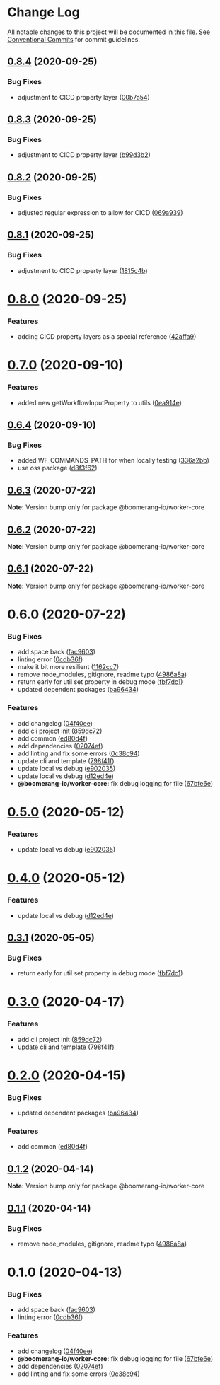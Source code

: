 # Change Log

All notable changes to this project will be documented in this file.
See [Conventional Commits](https://conventionalcommits.org) for commit guidelines.

## [0.8.4](https://github.com/boomerang-io/boomerang.worker.main/compare/@boomerang-io/worker-core@0.8.3...@boomerang-io/worker-core@0.8.4) (2020-09-25)

### Bug Fixes

- adjustment to CICD property layer ([00b7a54](https://github.com/boomerang-io/boomerang.worker.main/commit/00b7a5444539bb69cb76e5f2870f176723df8040))

## [0.8.3](https://github.com/boomerang-io/boomerang.worker.main/compare/@boomerang-io/worker-core@0.8.2...@boomerang-io/worker-core@0.8.3) (2020-09-25)

### Bug Fixes

- adjustment to CICD property layer ([b99d3b2](https://github.com/boomerang-io/boomerang.worker.main/commit/b99d3b2a17112374e8083f35fa47e2758f7c458a))

## [0.8.2](https://github.com/boomerang-io/boomerang.worker.main/compare/@boomerang-io/worker-core@0.8.1...@boomerang-io/worker-core@0.8.2) (2020-09-25)

### Bug Fixes

- adjusted regular expression to allow for CICD ([069a939](https://github.com/boomerang-io/boomerang.worker.main/commit/069a9392120948488b303f94eef0de6fb50997cb))

## [0.8.1](https://github.com/boomerang-io/boomerang.worker.main/compare/@boomerang-io/worker-core@0.8.0...@boomerang-io/worker-core@0.8.1) (2020-09-25)

### Bug Fixes

- adjustment to CICD property layer ([1815c4b](https://github.com/boomerang-io/boomerang.worker.main/commit/1815c4bea9d0400332c3e434ae2ae5e03877d79a))

# [0.8.0](https://github.com/boomerang-io/boomerang.worker.main/compare/@boomerang-io/worker-core@0.7.0...@boomerang-io/worker-core@0.8.0) (2020-09-25)

### Features

- adding CICD property layers as a special reference ([42affa9](https://github.com/boomerang-io/boomerang.worker.main/commit/42affa915fac570abe702439449f055ee69cbce2))

# [0.7.0](https://github.com/boomerang-io/boomerang.worker.main/compare/@boomerang-io/worker-core@0.6.4...@boomerang-io/worker-core@0.7.0) (2020-09-10)

### Features

- added new getWorkflowInputProperty to utils ([0ea914e](https://github.com/boomerang-io/boomerang.worker.main/commit/0ea914eb65d8816d7cde33dca23ec81a21a876e5))

## [0.6.4](https://github.com/boomerang-io/boomerang.worker.main/compare/@boomerang-io/worker-core@0.6.3...@boomerang-io/worker-core@0.6.4) (2020-09-10)

### Bug Fixes

- added WF_COMMANDS_PATH for when locally testing ([336a2bb](https://github.com/boomerang-io/boomerang.worker.main/commit/336a2bb4b6abad410e5304252678bd7a88a0f925))
- use oss package ([d8f3f62](https://github.com/boomerang-io/boomerang.worker.main/commit/d8f3f62adb2fb26605d438e46d9a7dba7448f569))

## [0.6.3](https://github.com/boomerang-io/boomerang.worker.main/compare/@boomerang-io/worker-core@0.6.2...@boomerang-io/worker-core@0.6.3) (2020-07-22)

**Note:** Version bump only for package @boomerang-io/worker-core

## [0.6.2](https://github.com/boomerang-io/boomerang.worker.main/compare/@boomerang-io/worker-core@0.6.1...@boomerang-io/worker-core@0.6.2) (2020-07-22)

**Note:** Version bump only for package @boomerang-io/worker-core

## [0.6.1](https://github.com/boomerang-io/boomerang.worker.main/compare/@boomerang-io/worker-core@0.6.0...@boomerang-io/worker-core@0.6.1) (2020-07-22)

**Note:** Version bump only for package @boomerang-io/worker-core

# 0.6.0 (2020-07-22)

### Bug Fixes

- add space back ([fac9603](https://github.com/boomerang-io/boomerang.worker.main/commit/fac96037762ec864051a47899748a65409272ad8))
- linting error ([0cdb36f](https://github.com/boomerang-io/boomerang.worker.main/commit/0cdb36f835b419aa1cc48fc49134cb7f24cb04c3))
- make it bit more resilient ([1162cc7](https://github.com/boomerang-io/boomerang.worker.main/commit/1162cc7d5084d945e16dc14d025c64462f6421a2))
- remove node_modules, gitignore, readme typo ([4986a8a](https://github.com/boomerang-io/boomerang.worker.main/commit/4986a8a51c76b4d1da9387e4fa3d9b7f91571d80))
- return early for util set property in debug mode ([fbf7dc1](https://github.com/boomerang-io/boomerang.worker.main/commit/fbf7dc1eb692040e6cb54d912ace7fb3c00fdb45))
- updated dependent packages ([ba96434](https://github.com/boomerang-io/boomerang.worker.main/commit/ba964341d1d833cafdd18573af8afd3f1ff40a79))

### Features

- add changelog ([04f40ee](https://github.com/boomerang-io/boomerang.worker.main/commit/04f40eecf60610486abd0775f9de5c6e6b7989ac))
- add cli project init ([859dc72](https://github.com/boomerang-io/boomerang.worker.main/commit/859dc72555ab7df171bd3bead612ecb82f3bdb77))
- add common ([ed80d4f](https://github.com/boomerang-io/boomerang.worker.main/commit/ed80d4f5b467e0d73ecb9cefcb287ad7aad21539))
- add dependencies ([02074ef](https://github.com/boomerang-io/boomerang.worker.main/commit/02074ef1a59113801b1bceff664ae0bd397f2c2a))
- add linting and fix some errors ([0c38c94](https://github.com/boomerang-io/boomerang.worker.main/commit/0c38c9416702638389ea28ed114383e34ba7dc32))
- update cli and template ([798f41f](https://github.com/boomerang-io/boomerang.worker.main/commit/798f41f33c0880765ef2348609b234849024f6c6))
- update local vs debug ([e902035](https://github.com/boomerang-io/boomerang.worker.main/commit/e902035a34e9daac5054442e0ba5f1e7cb44656c))
- update local vs debug ([d12ed4e](https://github.com/boomerang-io/boomerang.worker.main/commit/d12ed4efd2cea7a6a88a603669dce3a711f9a95b))
- **@boomerang-io/worker-core:** fix debug logging for file ([67bfe6e](https://github.com/boomerang-io/boomerang.worker.main/commit/67bfe6ebc26c2de5018a55e9875e57881c1d89a1))

# [0.5.0](https://github.ibm.com/Boomerang/boomerang.worker.base/compare/@boomerang-io/worker-core@0.4.0...@boomerang-io/worker-core@0.5.0) (2020-05-12)

### Features

- update local vs debug ([e902035](https://github.ibm.com/Boomerang/boomerang.worker.base/commit/e902035a34e9daac5054442e0ba5f1e7cb44656c))

# [0.4.0](https://github.ibm.com/Boomerang/boomerang.worker.base/compare/@boomerang-io/worker-core@0.3.1...@boomerang-io/worker-core@0.4.0) (2020-05-12)

### Features

- update local vs debug ([d12ed4e](https://github.ibm.com/Boomerang/boomerang.worker.base/commit/d12ed4efd2cea7a6a88a603669dce3a711f9a95b))

## [0.3.1](https://github.ibm.com/Boomerang/boomerang.worker.base/compare/@boomerang-io/worker-core@0.3.0...@boomerang-io/worker-core@0.3.1) (2020-05-05)

### Bug Fixes

- return early for util set property in debug mode ([fbf7dc1](https://github.ibm.com/Boomerang/boomerang.worker.base/commit/fbf7dc1eb692040e6cb54d912ace7fb3c00fdb45))

# [0.3.0](https://github.ibm.com/Boomerang/boomerang.worker.base/compare/@boomerang-io/worker-core@0.2.0...@boomerang-io/worker-core@0.3.0) (2020-04-17)

### Features

- add cli project init ([859dc72](https://github.ibm.com/Boomerang/boomerang.worker.base/commit/859dc72555ab7df171bd3bead612ecb82f3bdb77))
- update cli and template ([798f41f](https://github.ibm.com/Boomerang/boomerang.worker.base/commit/798f41f33c0880765ef2348609b234849024f6c6))

# [0.2.0](https://github.ibm.com/Boomerang/boomerang.worker.base/compare/@boomerang-io/worker-core@0.1.2...@boomerang-io/worker-core@0.2.0) (2020-04-15)

### Bug Fixes

- updated dependent packages ([ba96434](https://github.ibm.com/Boomerang/boomerang.worker.base/commit/ba964341d1d833cafdd18573af8afd3f1ff40a79))

### Features

- add common ([ed80d4f](https://github.ibm.com/Boomerang/boomerang.worker.base/commit/ed80d4f5b467e0d73ecb9cefcb287ad7aad21539))

## [0.1.2](https://github.ibm.com/Boomerang/boomerang.worker.base/compare/@boomerang-io/worker-core@0.1.1...@boomerang-io/worker-core@0.1.2) (2020-04-14)

**Note:** Version bump only for package @boomerang-io/worker-core

## [0.1.1](https://github.ibm.com/Boomerang/boomerang.worker.base/compare/@boomerang-io/worker-core@0.1.0...@boomerang-io/worker-core@0.1.1) (2020-04-14)

### Bug Fixes

- remove node_modules, gitignore, readme typo ([4986a8a](https://github.ibm.com/Boomerang/boomerang.worker.base/commit/4986a8a51c76b4d1da9387e4fa3d9b7f91571d80))

# 0.1.0 (2020-04-13)

### Bug Fixes

- add space back ([fac9603](https://github.ibm.com/Boomerang/boomerang.worker.base/commit/fac96037762ec864051a47899748a65409272ad8))
- linting error ([0cdb36f](https://github.ibm.com/Boomerang/boomerang.worker.base/commit/0cdb36f835b419aa1cc48fc49134cb7f24cb04c3))

### Features

- add changelog ([04f40ee](https://github.ibm.com/Boomerang/boomerang.worker.base/commit/04f40eecf60610486abd0775f9de5c6e6b7989ac))
- **@boomerang-io/worker-core:** fix debug logging for file ([67bfe6e](https://github.ibm.com/Boomerang/boomerang.worker.base/commit/67bfe6ebc26c2de5018a55e9875e57881c1d89a1))
- add dependencies ([02074ef](https://github.ibm.com/Boomerang/boomerang.worker.base/commit/02074ef1a59113801b1bceff664ae0bd397f2c2a))
- add linting and fix some errors ([0c38c94](https://github.ibm.com/Boomerang/boomerang.worker.base/commit/0c38c9416702638389ea28ed114383e34ba7dc32))

